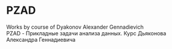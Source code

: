 # PZAD
Works by course of Dyakonov Alexander Gennadievich  
PZAD - Прикладные задачи анализа данных. Курс Дьяконова Александра Геннадиевича
